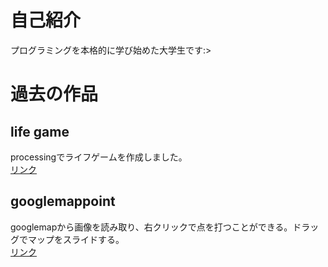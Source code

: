 # 自己紹介
プログラミングを本格的に学び始めた大学生です:>
# 過去の作品
## life game
processingでライフゲームを作成しました。<br>
[リンク](https://github.com/114batteries/114batteries.github.io/tree/main/history/lifeGame)
## googlemappoint
googlemapから画像を読み取り、右クリックで点を打つことができる。ドラッグでマップをスライドする。<br>
[リンク](https://github.com/114batteries/114batteries.github.io/tree/main/history/googlemappoint)
